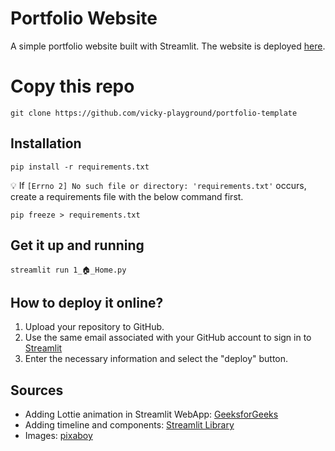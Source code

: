 # Portfolio Website
A simple portfolio website built with Streamlit. The website is deployed [here](https://vicky-playground-portfolio-template-1--home-ehxx2f.streamlit.app/).

# Copy this repo
```
git clone https://github.com/vicky-playground/portfolio-template
```
## Installation
```
pip install -r requirements.txt
```
💡 If `[Errno 2] No such file or directory: 'requirements.txt'` occurs, create a requirements file with the below command first.
```
pip freeze > requirements.txt
```

## Get it up and running
```
streamlit run 1_🏠_Home.py
```

## How to deploy it online?
1.  Upload your repository to GitHub. 
2. Use the same email associated with your GitHub account to sign in to [Streamlit](https://streamlit.io/)
3. Enter the necessary information and select the "deploy" button.

## Sources
* Adding Lottie animation in Streamlit WebApp: [GeeksforGeeks](https://www.geeksforgeeks.org/adding-lottie-animation-in-streamlit-webapp/)
* Adding timeline and components: [Streamlit Library](https://docs.streamlit.io/library)
* Images: [pixaboy](https://pixabay.com/)
